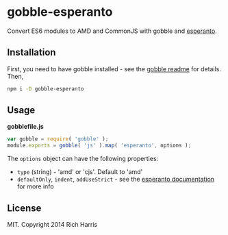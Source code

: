 # gobble-esperanto

Convert ES6 modules to AMD and CommonJS with gobble and [esperanto](https://github.com/rich-harris/esperanto).

## Installation

First, you need to have gobble installed - see the [gobble readme](https://github.com/gobblejs/gobble) for details. Then,

```bash
npm i -D gobble-esperanto
```

## Usage

**gobblefile.js**

```js
var gobble = require( 'gobble' );
module.exports = gobble( 'js' ).map( 'esperanto', options );
```

The `options` object can have the following properties:

* `type` (string) - 'amd' or 'cjs'. Default to 'amd'
* `defaultOnly`, `indent`, `addUseStrict` - see the [esperanto documentation](https://github.com/rich-harris/esperanto#usage) for more info


## License

MIT. Copyright 2014 Rich Harris
